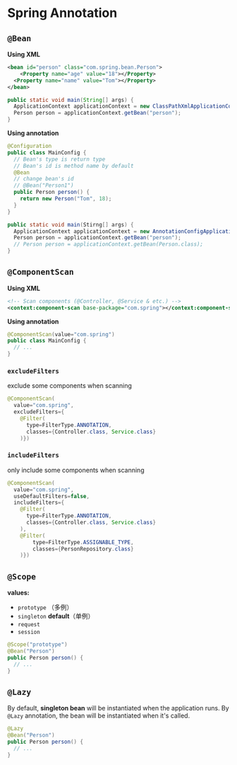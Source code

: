# Spring Annotation

## `@Bean`

**Using XML**

```xml
<bean id="person" class="com.spring.bean.Person">
	<Property name="age" value="18"></Property>
  <Property name="name" value="Tom"></Property>
</bean>
```

```java
public static void main(String[] args) {
  ApplicationContext applicationContext = new ClassPathXmlApplicationContext("beans.xml");
  Person person = applicationContext.getBean("person");
}
```

**Using annotation**

```java
@Configuration
public class MainConfig {
  // Bean's type is return type
  // Bean's id is method name by default
  @Bean
  // change bean's id
  // @Bean("Person1")
  public Person person() {
    return new Person("Tom", 18);
  }
}
```

```java
public static void main(Stirng[] args) {
  ApplicationContext applicationContext = new AnnotationConfigApplicationContext(MainConfig.class);
  Person person = applicationContext.getBean("person");
  // Person person = applicationContext.getBean(Person.class);
}
```

## `@ComponentScan`

**Using XML**

```xml
<!-- Scan components (@Controller, @Service & etc.) -->
<context:component-scan base-package="com.spring"></context:component-scan>
```

**Using annotation**

```java
@ComponentScan(value="com.spring")
public class MainConfig {
  // ...
}
```

### `excludeFilters`

exclude some components when scanning

```java
@ComponentScan(
  value="com.spring", 
  excludeFilters={
    @Filter(
      type=FilterType.ANNOTATION, 
      classes={Controller.class, Service.class}
    )})
```

### `includeFilters`

only include some components when scanning

```java
@ComponentScan(
  value="com.spring", 
  useDefaultFilters=false,
  includeFilters={
    @Filter(
      type=FilterType.ANNOTATION, 
      classes={Controller.class, Service.class}
    ), 
    @Filter(
        type=FilterType.ASSIGNABLE_TYPE, 
        classes={PersonRepository.class}
    )})
```

## `@Scope`

**values:** 

- `prototype` （多例）
- `singleton` **default**（单例）
- `request`
- `session`

```java
@Scope("prototype")
@Bean("Person")
public Person person() {
  // ...
}
```

## `@Lazy`

By default, **singleton bean** will be instantiated when the application runs. By `@Lazy` annotation, the bean will be instantiated when it's called. 

```java
@Lazy
@Bean("Person")
public Person person() {
  // ...
}
```

